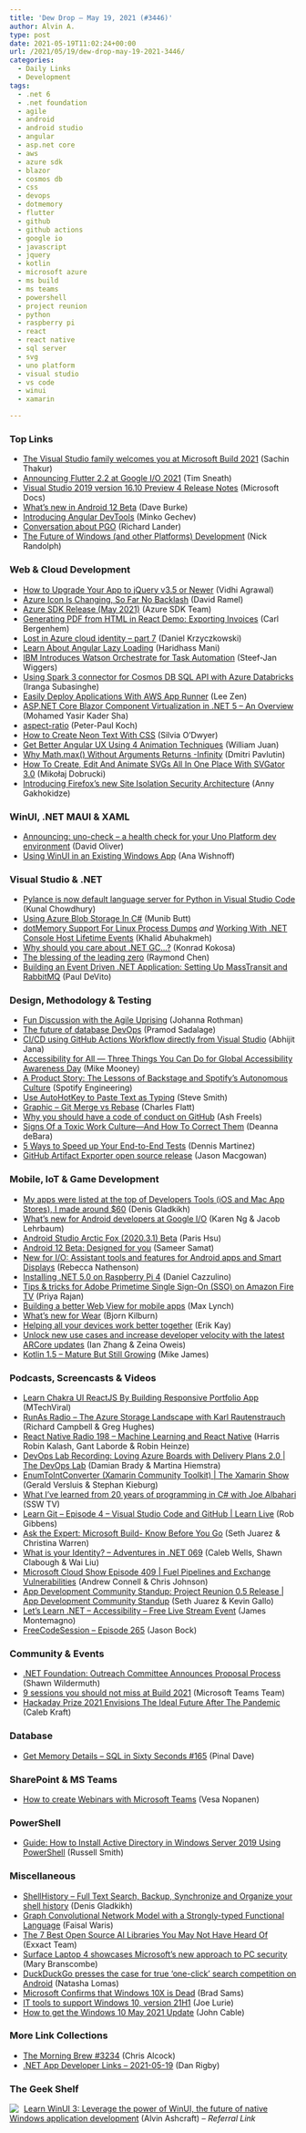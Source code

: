 ```yaml
---
title: 'Dew Drop – May 19, 2021 (#3446)'
author: Alvin A.
type: post
date: 2021-05-19T11:02:24+00:00
url: /2021/05/19/dew-drop-may-19-2021-3446/
categories:
  - Daily Links
  - Development
tags:
  - .net 6
  - .net foundation
  - agile
  - android
  - android studio
  - angular
  - asp.net core
  - aws
  - azure sdk
  - blazor
  - cosmos db
  - css
  - devops
  - dotmemory
  - flutter
  - github
  - github actions
  - google io
  - javascript
  - jquery
  - kotlin
  - microsoft azure
  - ms build
  - ms teams
  - powershell
  - project reunion
  - python
  - raspberry pi
  - react
  - react native
  - sql server
  - svg
  - uno platform
  - visual studio
  - vs code
  - winui
  - xamarin

---
```

### <a name="top"></a>Top Links

  * <a href="https://devblogs.microsoft.com/visualstudio/the-visual-studio-family-welcomes-you-at-microsoft-build-2021/?WT.mc_id=DOP-MVP-4025064" target="_blank" rel="noopener">The Visual Studio family welcomes you at Microsoft Build 2021</a> (Sachin Thakur)
  * <a href="https://medium.com/flutter/announcing-flutter-2-2-at-google-i-o-2021-92f0fcbd7ef9?source=rss-59a5b43ec048------2" target="_blank" rel="noopener">Announcing Flutter 2.2 at Google I/O 2021</a> (Tim Sneath)
  * <a href="https://docs.microsoft.com/en-us/visualstudio/releases/2019/release-notes-preview#16.10.0.pre.4.0?WT.mc_id=DOP-MVP-4025064" target="_blank" rel="noopener">Visual Studio 2019 version 16.10 Preview 4 Release Notes</a> (Microsoft Docs)
  * <a href="http://feedproxy.google.com/~r/blogspot/hsDu/~3/hGLAJopHf04/whats-new-in-android-12-beta.html" target="_blank" rel="noopener">What’s new in Android 12 Beta</a> (Dave Burke)
  * <a href="https://blog.angular.io/introducing-angular-devtools-2d59ff4cf62f?source=rss----447683c3d9a3---4" target="_blank" rel="noopener">Introducing Angular DevTools</a> (Minko Gechev)
  * <a href="https://devblogs.microsoft.com/dotnet/conversation-about-pgo/?WT.mc_id=DOP-MVP-4025064" target="_blank" rel="noopener">Conversation about PGO</a> (Richard Lander)
  * <a href="https://www.infoq.com/articles/future-windows-other-platforms-development/?utm_campaign=infoq_content&utm_source=infoq&utm_medium=feed&utm_term=global" target="_blank" rel="noopener">The Future of Windows (and other Platforms) Development</a> (Nick Randolph)



### <a name="web"></a>Web & Cloud Development

  * <a href="https://www.splunk.com/en_us/blog/platform/how-to-upgrade-your-app-to-jquery-v3-5-or-newer.html" target="_blank" rel="noopener">How to Upgrade Your App to jQuery v3.5 or Newer</a> (Vidhi Agrawal)
  * <a href="https://visualstudiomagazine.com/articles/2021/05/18/azure-icon.aspx" target="_blank" rel="noopener">Azure Icon Is Changing, So Far No Backlash</a> (David Ramel)
  * <a href="https://devblogs.microsoft.com/azure-sdk/azure-sdk-release-may-2021/?WT.mc_id=DOP-MVP-4025064" target="_blank" rel="noopener">Azure SDK Release (May 2021)</a> (Azure SDK Team)
  * <a href="https://www.telerik.com/blogs/generating-pdf-html-react-demo-exporting-invoices" target="_blank" rel="noopener">Generating PDF from HTML in React Demo: Exporting Invoices</a> (Carl Bergenhem)
  * <a href="https://daniel-krzyczkowski.github.io/Lost-In-Azure-Cloud-Identity-Serie-Part7/" target="_blank" rel="noopener">Lost in Azure cloud identity &#8211; part 7</a> (Daniel Krzyczkowski)
  * <a href="https://www.c-sharpcorner.com/article/learn-about-angular-lazy-loading8/" target="_blank" rel="noopener">Learn About Angular Lazy Loading</a> (Haridhass Mani)
  * <a href="https://www.infoq.com/news/2021/05/ibm-ai-watson-orchestrate/?utm_campaign=infoq_content&utm_source=infoq&utm_medium=feed&utm_term=global" target="_blank" rel="noopener">IBM Introduces Watson Orchestrate for Task Automation</a> (Steef-Jan Wiggers)
  * <a href="https://devblogs.microsoft.com/cosmosdb/spark-3-connector-databricks/?WT.mc_id=DOP-MVP-4025064" target="_blank" rel="noopener">Using Spark 3 connector for Cosmos DB SQL API with Azure Databricks</a> (Iranga Subasinghe)
  * <a href="https://www.pulumi.com/blog/deploy-applications-with-aws-app-runner/" target="_blank" rel="noopener">Easily Deploy Applications With AWS App Runner</a> (Lee Zen)
  * <a href="https://www.syncfusion.com/blogs/post/asp-net-core-blazor-component-virtualization-in-net-5.aspx" target="_blank" rel="noopener">ASP.NET Core Blazor Component Virtualization in .NET 5 – An Overview</a> (Mohamed Yasir Kader Sha)
  * <a href="http://www.quirksmode.org/blog/archives/2021/05/aspectratio.html" target="_blank" rel="noopener">aspect-ratio</a> (Peter-Paul Koch)
  * <a href="https://css-tricks.com/how-to-create-neon-text-with-css/" target="_blank" rel="noopener">How to Create Neon Text With CSS</a> (Silvia O&#8217;Dwyer)
  * <a href="https://auth0.com/blog/get-better-angular-ux-using-animation-techniques/" target="_blank" rel="noopener">Get Better Angular UX Using 4 Animation Techniques</a> (William Juan)
  * <a href="https://dmitripavlutin.com/javascript-math-max-infinity/" target="_blank" rel="noopener">Why Math.max() Without Arguments Returns -Infinity</a> (Dmitri Pavlutin)
  * <a href="https://smashingmagazine.com/2021/05/create-edit-animate-svg-svgator3/" target="_blank" rel="noopener">How To Create, Edit And Animate SVGs All In One Place With SVGator 3.0</a> (Mikołaj Dobrucki)
  * <a href="https://hacks.mozilla.org/2021/05/introducing-firefox-new-site-isolation-security-architecture/" target="_blank" rel="noopener">Introducing Firefox’s new Site Isolation Security Architecture</a> (Anny Gakhokidze)



### <a name="silverlight"></a>WinUI, .NET MAUI & XAML

  * <a href="https://platform.uno/blog/announcing-uno-check-a-health-check-for-your-uno-platform-dev-environment/" target="_blank" rel="noopener">Announcing: uno-check – a health check for your Uno Platform dev environment</a> (David Oliver)
  * <a href="https://twitter.com/windowsdocs/status/1394670659192729601?s=27" target="_blank" rel="noopener">Using WinUI in an Existing Windows App</a> (Ana Wishnoff)



### <a name="dotnet"></a>Visual Studio & .NET

  * <a href="http://feedproxy.google.com/~r/kunal2383/~3/o7KT5uMCmP8/pylance-language-server-for-visual-studio-code.html" target="_blank" rel="noopener">Pylance is now default language server for Python in Visual Studio Code</a> (Kunal Chowdhury)
  * <a href="https://www.c-sharpcorner.com/article/using-azure-blob-storage-in-c-sharp/" target="_blank" rel="noopener">Using Azure Blob Storage In C#</a> (Munib Butt)
  * <a href="https://blog.jetbrains.com/dotnet/2021/05/18/dotmemory-support-for-linux-process-dumps/" target="_blank" rel="noopener">dotMemory Support For Linux Process Dumps</a> _and_ <a href="https://khalidabuhakmeh.com/working-with-dotnet-console-host-lifetime-events" target="_blank" rel="noopener">Working With .NET Console Host Lifetime Events</a> (Khalid Abuhakmeh)
  * <a href="https://tooslowexception.com/why-should-you-care-about-net-gc/" target="_blank" rel="noopener">Why should you care about .NET GC…?</a> (Konrad Kokosa)
  * <a href="https://devblogs.microsoft.com/oldnewthing/20210518-00/?p=105225" target="_blank" rel="noopener">The blessing of the leading zero</a> (Raymond Chen)
  * <a href="https://wrapt.dev/blog/building-an-event-driven-dotnet-application-setting-up-masstransit-and-rabbitmq" target="_blank" rel="noopener">Building an Event Driven .NET Application: Setting Up MassTransit and RabbitMQ</a> (Paul DeVito)



### <a name="design"></a>Design, Methodology & Testing

  * <a href="http://feedproxy.google.com/~r/ManagingProductDevelopment/~3/A7EDlJ9Oomk/" target="_blank" rel="noopener">Fun Discussion with the Agile Uprising</a> (Johanna Rothman)
  * <a href="https://www.red-gate.com/blog/database-devops/the-future-of-database-devops" target="_blank" rel="noopener">The future of database DevOps</a> (Pramod Sadalage)
  * <a href="https://dailydotnettips.com/ci-cd-using-github-actions-workflow-directly-from-visual-studio/" target="_blank" rel="noopener">CI/CD using GitHub Actions Workflow directly from Visual Studio</a> (Abhijit Jana)
  * <a href="https://www.tpgi.com/global-accessibility-awareness-day/" target="_blank" rel="noopener">Accessibility for All — Three Things You Can Do for Global Accessibility Awareness Day</a> (Mike Mooney)
  * <a href="https://engineering.atspotify.com/2021/05/18/a-product-story-the-lessons-of-backstage-and-spotifys-autonomous-culture/" target="_blank" rel="noopener">A Product Story: The Lessons of Backstage and Spotify’s Autonomous Culture</a> (Spotify Engineering)
  * <a href="https://ardalis.com/use-autohotkey-to-paste-text-as-typing/" target="_blank" rel="noopener">Use AutoHotKey to Paste Text as Typing</a> (Steve Smith)
  * <a href="https://www.softwaremeadows.com/posts/graphic_-_git_merge_vs_rebase" target="_blank" rel="noopener">Graphic &#8211; Git Merge vs Rebase</a> (Charles Flatt)
  * <a href="https://dev.to/ashfreels/why-you-should-have-a-code-of-conduct-on-github-41ob" target="_blank" rel="noopener">Why you should have a code of conduct on GitHub</a> (Ash Freels)
  * <a href="https://blog.trello.com/signs-of-a-toxic-work-culture-and-how-to-correct-them" target="_blank" rel="noopener">Signs Of a Toxic Work Culture—And How To Correct Them</a> (Deanna deBara)
  * <a href="https://www.telerik.com/blogs/5-ways-to-speed-up-your-end-to-end-tests" target="_blank" rel="noopener">5 Ways to Speed up Your End-to-End Tests</a> (Dennis Martinez)
  * <a href="https://github.blog/2021-05-18-github-artifact-exporter-open-source-release/" target="_blank" rel="noopener">GitHub Artifact Exporter open source release</a> (Jason Macgowan)



### <a name="mobile"></a>Mobile, IoT & Game Development

  * <a href="https://www.outcoldman.com/en/archive/2021/05/18/apple-dev-tools/" target="_blank" rel="noopener">My apps were listed at the top of Developers Tools (iOS and Mac App Stores), I made around $60</a> (Denis Gladkikh)
  * <a href="http://feedproxy.google.com/~r/blogspot/hsDu/~3/7BP9yIf-HTc/whats-new-for-android-developers-at.html" target="_blank" rel="noopener">What&#8217;s new for Android developers at Google I/O</a> (Karen Ng & Jacob Lehrbaum)
  * <a href="http://feedproxy.google.com/~r/blogspot/hsDu/~3/HaxB3y0TQtg/android-studio-arctic-fox-beta.html" target="_blank" rel="noopener">Android Studio Arctic Fox (2020.3.1) Beta</a> (Paris Hsu)
  * <a href="http://feedproxy.google.com/~r/blogspot/MKuf/~3/7vHLHjAwSSM/" target="_blank" rel="noopener">Android 12 Beta: Designed for you</a> (Sameer Samat)
  * <a href="http://feedproxy.google.com/~r/GDBcode/~3/HWd67lvvpwQ/new-for-io-assistant-tools-and-features.html" target="_blank" rel="noopener">New for I/O: Assistant tools and features for Android apps and Smart Displays</a> (Rebecca Nathenson)
  * <a href="https://til.cazzulino.com/dotnet/installing-.net-5.0-on-raspberry-pi-4" target="_blank" rel="noopener">Installing .NET 5.0 on Raspberry Pi 4</a> (Daniel Cazzulino)
  * <a href="https://developer.amazon.com/blogs/appstore/post/7e6eb624-40b9-4562-86f2-3b1fcd065882/tips-tricks-for-adobe-primetime-single-sign-on-sso-on-amazon-fire-tv" target="_blank" rel="noopener">Tips & tricks for Adobe Primetime Single Sign-On (SSO) on Amazon Fire TV</a> (Priya Rajan)
  * <a href="https://dev.to/ionic/building-a-better-web-view-for-mobile-apps-183" target="_blank" rel="noopener">Building a better Web View for mobile apps</a> (Max Lynch)
  * <a href="http://feedproxy.google.com/~r/blogspot/MKuf/~3/C3eNur5aFTA/" target="_blank" rel="noopener">What’s new for Wear</a> (Bjorn Kilburn)
  * <a href="http://feedproxy.google.com/~r/blogspot/MKuf/~3/KumfEYUu5OU/" target="_blank" rel="noopener">Helping all your devices work better together</a> (Erik Kay)
  * <a href="http://feedproxy.google.com/~r/GDBcode/~3/foS6QQINJBM/unlock-use-cases-and-increase-developer-velocity-with-new-capabilities-in-arcore.html" target="_blank" rel="noopener">Unlock new use cases and increase developer velocity with the latest ARCore updates</a> (Ian Zhang & Zeina Oweis)
  * <a href="http://www.i-programmer.info/news/98-languages/14578-kotlin-15-mature-but-still-growing.html" target="_blank" rel="noopener">Kotlin 1.5 &#8211; Mature But Still Growing</a> (Mike James)



### <a name="podcasts"></a>Podcasts, Screencasts & Videos

  * <a href="http://www.youtube.com/watch?v=dj6rPuWXoQM" target="_blank" rel="noopener">Learn Chakra UI ReactJS By Building Responsive Portfolio App</a> (MTechViral)
  * <a href="http://feedproxy.google.com/~r/RunaAsRadioWma/~3/3vQmX3ibaBU/default.aspx" target="_blank" rel="noopener">RunAs Radio &#8211; The Azure Storage Landscape with Karl Rautenstrauch</a> (Richard Campbell & Greg Hughes)
  * <a href="https://reactnativeradio.com/episodes/rnr-198-machine-learning-and-react-native-PylEM253" target="_blank" rel="noopener">React Native Radio 198 &#8211; Machine Learning and React Native</a> (Harris Robin Kalash, Gant Laborde & Robin Heinze)
  * <a href="https://channel9.msdn.com/Shows/DevOps-Lab/DevOps-Lab-Recording-Loving-Azure-Boards-with-Delivery-Plans-20?WT.mc_id=DOP-MVP-4025064" target="_blank" rel="noopener">DevOps Lab Recording: Loving Azure Boards with Delivery Plans 2.0 | The DevOps Lab</a> (Damian Brady & Martina Hiemstra)
  * <a href="https://channel9.msdn.com/Shows/XamarinShow/EnumToIntConverter-Xamarin-Community-Toolkit?WT.mc_id=DOP-MVP-4025064" target="_blank" rel="noopener">EnumToIntConverter (Xamarin Community Toolkit) | The Xamarin Show</a> (Gerald Versluis & Stephan Kieburg)
  * <a href="http://www.youtube.com/watch?v=T8JSKQKceJE" target="_blank" rel="noopener">What I&#8217;ve learned from 20 years of programming in C# with Joe Albahari</a> (SSW TV)
  * <a href="https://channel9.msdn.com/Shows/Learn-Live/Learn-Git-Episode-4-Visual-Studio-Code-and-GitHub?WT.mc_id=DOP-MVP-4025064" target="_blank" rel="noopener">Learn Git &#8211; Episode 4 &#8211; Visual Studio Code and GitHub | Learn Live</a> (Rob Gibbens)
  * <a href="https://www.youtube.com/watch?v=gn0Ml4Ct82Q&ab_channel=MicrosoftDeveloper" target="_blank" rel="noopener">Ask the Expert: Microsoft Build- Know Before You Go</a> (Seth Juarez & Christina Warren)
  * <a href="https://devchat.tv/adventures-in-dotnet/what-is-your-identity-net-069/" target="_blank" rel="noopener">What is your Identity? &#8211; Adventures in .NET 069</a> (Caleb Wells, Shawn Clabough & Wai Liu)
  * <a href="http://feeds.microsoftcloudshow.com/~r/microsoftcloudshowepisodes/~3/JB_nP-BU1r4/" target="_blank" rel="noopener">Microsoft Cloud Show Episode 409 | Fuel Pipelines and Exchange Vulnerabilities</a> (Andrew Connell & Chris Johnson)
  * <a href="https://channel9.msdn.com/Shows/App-Development-Community-Standup/App-Development-Community-Standup-Project-Reunion-05-Release?WT.mc_id=DOP-MVP-4025064" target="_blank" rel="noopener">App Development Community Standup: Project Reunion 0.5 Release | App Development Community Standup</a> (Seth Juarez & Kevin Gallo)
  * <a href="https://dev.to/dotnet/let-s-learn-net-accessibility-free-live-stream-event-241o" target="_blank" rel="noopener">Let&#8217;s Learn .NET &#8211; Accessibility &#8211; Free Live Stream Event</a> (James Montemagno)
  * <a href="http://www.youtube.com/watch?v=UCR4N-ek6hA" target="_blank" rel="noopener">FreeCodeSession &#8211; Episode 265</a> (Jason Bock)



### <a name="events"></a>Community & Events

  * <a href="https://dotnetfoundation.org/blog/2021/05/19/wg-outreach-proposals" target="_blank" rel="noopener">.NET Foundation: Outreach Committee Announces Proposal Process</a> (Shawn Wildermuth)
  * <a href="https://techcommunity.microsoft.com/t5/microsoft-teams-blog/9-sessions-you-should-not-miss-at-build-2021/ba-p/2362573?WT.mc_id=DOP-MVP-4025064" target="_blank" rel="noopener">9 sessions you should not miss at Build 2021</a> (Microsoft Teams Team)
  * <a href="http://feedproxy.google.com/~r/makezineonline/~3/2hDYFIqEBHQ/" target="_blank" rel="noopener">Hackaday Prize 2021 Envisions The Ideal Future After The Pandemic</a> (Caleb Kraft)



### <a name="sql"></a>Database

  * <a href="https://blog.sqlauthority.com/2021/05/19/get-memory-details-sql-in-sixty-seconds-165/?utm_source=rss&utm_medium=rss&utm_campaign=get-memory-details-sql-in-sixty-seconds-165" target="_blank" rel="noopener">Get Memory Details – SQL in Sixty Seconds #165</a> (Pinal Dave)



### <a name="sp"></a>SharePoint & MS Teams

  * <a href="https://myteamsday.com/2021/05/18/webinars/" target="_blank" rel="noopener">How to create Webinars with Microsoft Teams</a> (Vesa Nopanen)



### <a name="ps"></a>PowerShell

  * <a href="https://petri.com/how-to-install-active-directory-in-windows-server-2019-using-powershell" target="_blank" rel="noopener">Guide: How to Install Active Directory in Windows Server 2019 Using PowerShell</a> (Russell Smith)



### <a name="misc"></a>Miscellaneous

  * <a href="https://www.outcoldman.com/en/archive/2021/05/17/shellhistory/" target="_blank" rel="noopener">ShellHistory &#8211; Full Text Search, Backup, Synchronize and Organize your shell history</a> (Denis Gladkikh)
  * <a href="https://www.linkedin.com/pulse/graph-convolutional-network-model-strongly-typed-faisal-waris-phd/" target="_blank" rel="noopener">Graph Convolutional Network Model with a Strongly-typed Functional Language</a> (Faisal Waris)
  * <a href="https://www.exxactcorp.com/blog/Deep-Learning/7-best-open-source-ai-libraries" target="_blank" rel="noopener">The 7 Best Open Source AI Libraries You May Not Have Heard Of</a> (Exxact Team)
  * <a href="https://www.techrepublic.com/article/surface-laptop-4-showcases-microsofts-new-approach-to-pc-security/" target="_blank" rel="noopener">Surface Laptop 4 showcases Microsoft&#8217;s new approach to PC security</a> (Mary Branscombe)
  * <a href="http://feedproxy.google.com/~r/Techcrunch/~3/B2LgXCx1LrI/" target="_blank" rel="noopener">DuckDuckGo presses the case for true ‘one-click’ search competition on Android</a> (Natasha Lomas)
  * <a href="https://petri.com/microsoft-confirms-that-windows-10x-is-dead" target="_blank" rel="noopener">Microsoft Confirms that Windows 10X is Dead</a> (Brad Sams)
  * <a href="https://techcommunity.microsoft.com/t5/windows-it-pro-blog/it-tools-to-support-windows-10-version-21h1/ba-p/2365103?WT.mc_id=DOP-MVP-4025064" target="_blank" rel="noopener">IT tools to support Windows 10, version 21H1</a> (Joe Lurie)
  * <a href="https://blogs.windows.com/windowsexperience/2021/05/18/how-to-get-the-windows-10-may-2021-update/?WT.mc_id=WD-MVP-4025064" target="_blank" rel="noopener">How to get the Windows 10 May 2021 Update</a> (John Cable)



### <a name="links"></a>More Link Collections

  * <a href="http://feedproxy.google.com/~r/ReflectivePerspective/~3/Rt1WPkRewek/" target="_blank" rel="noopener">The Morning Brew #3234</a> (Chris Alcock)
  * <a href="https://links.danrigby.com/2021/05/app-developer-links-2021-05-19/" target="_blank" rel="noopener">.NET App Developer Links &#8211; 2021-05-19</a> (Dan Rigby)



### <a name="shelf"></a>The Geek Shelf

<a href="https://www.amazon.com/dp/1800208669/?tag=amavin-20" target="_blank" rel="noopener"><img decoding="async" align="left" style="margin: 0px 5px 0px 0px; border: 0px currentcolor; border-image: none; float: left; display: inline; background-image: none;" src="https://m.media-amazon.com/images/I/41Z9lMC71WL._SS135_.jpg" border="0" /></a>&nbsp;<a href="https://www.amazon.com/dp/1800208669/?tag=amavin-20" target="_blank" rel="noopener">Learn WinUI 3: Leverage the power of WinUI, the future of native Windows application development</a> (Alvin Ashcraft) _&#8211; Referral Link_